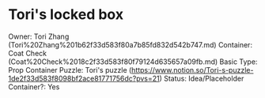 # Tori's locked box

Owner: Tori Zhang (Tori%20Zhang%201b62f33d583f80a7b85fd832d542b747.md)
Container: Coat Check (Coat%20Check%2018c2f33d583f80f79124d635657a09fb.md)
Basic Type: Prop
Container Puzzle: Tori's puzzle (https://www.notion.so/Tori-s-puzzle-1de2f33d583f8098bf2ace81771756dc?pvs=21)
Status: Idea/Placeholder
Container?: Yes